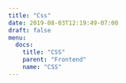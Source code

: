 ```yaml
---
title: "Css"
date: 2019-08-03T12:19:49-07:00
draft: false
menu:
  docs:
    title: "CSS"
    parent: "Frontend"
    name: "CSS"
---
```


